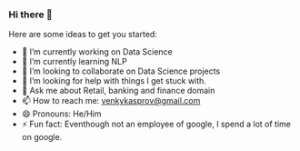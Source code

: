 ### Hi there 👋


Here are some ideas to get you started:

- 🔭 I’m currently working on Data Science
- 🌱 I’m currently learning NLP
- 👯 I’m looking to collaborate on Data Science projects
- 🤔 I’m looking for help with things I get stuck with.
- 💬 Ask me about Retail, banking and finance domain
- 📫 How to reach me: venkykasprov@gmail.com
- 😄 Pronouns: He/Him
- ⚡ Fun fact: Eventhough not an employee of google, I spend a lot of time on google. 
